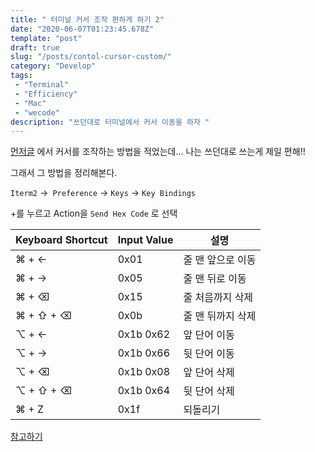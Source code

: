 ```yaml
---
title: " 터미널 커서 조작 편하게 하기 2"
date: "2020-06-07T01:23:45.678Z"
template: "post"
draft: true
slug: "/posts/contol-cursor-custom/"
category: "Develop"
tags:
 - "Terminal"
 - "Efficiency"
 - "Mac"
 - "wecode"
description: "쓰던대로 터미널에서 커서 이동을 하자 "
---
```


[먼저글](https://rumbarum.github.io/posts/control-cursor-on-terminal/) 에서 커서를 조작하는 방법을 적었는데... 나는 쓰던대로 쓰는게 제일 편해!! 

그래서 그 방법을 정리해본다. 

`Iterm2` →` Preference` → `Keys` → `Key Bindings`

+를 누르고  Action을 `Send Hex Code` 로 선택

| Keyboard Shortcut | Input Value | 설명              |
| ----------------- | ----------- | ----------------- |
| ⌘ + ←             | 0x01        | 줄 맨 앞으로 이동 |
| ⌘ + →             | 0x05        | 줄 맨 뒤로 이동   |
| ⌘ + ⌫             | 0x15        | 줄 처음까지 삭제  |
| ⌘ + ⇧ + ⌫         | 0x0b        | 줄 맨 뒤까지 삭제 |
| ⌥ + ←             | 0x1b 0x62   | 앞 단어 이동      |
| ⌥ + →             | 0x1b 0x66   | 뒷 단어 이동      |
| ⌥ + ⌫             | 0x1b 0x08   | 앞 단어 삭제      |
| ⌥ + ⇧ + ⌫         | 0x1b 0x64   | 뒷 단어 삭제      |
| ⌘ + Z             | 0x1f        | 되돌리기          |

[참고하기](https://stackoverflow.com/questions/6205157/iterm-2-how-to-set-keyboard-shortcuts-to-jump-to-beginning-end-of-line)


